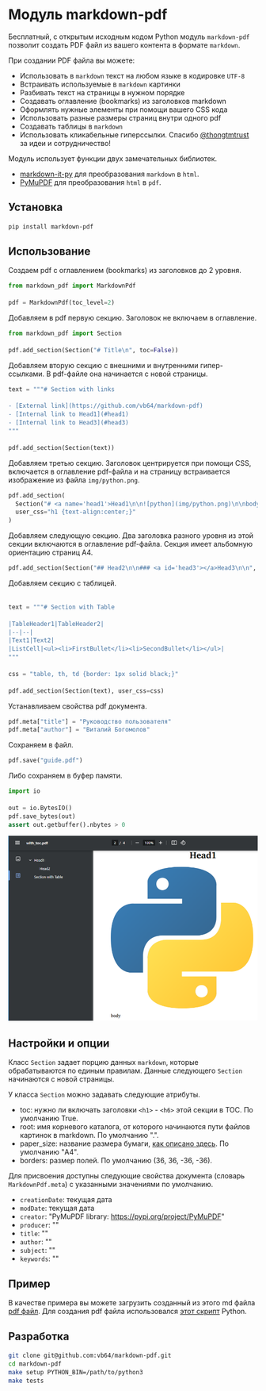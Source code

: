 # Модуль markdown-pdf

Бесплатный, с открытым исходным кодом Python модуль `markdown-pdf` позволит создать PDF файл из вашего контента в формате `markdown`.

При создании PDF файла вы можете:

- Использовать в `markdown` текст на любом языке в кодировке `UTF-8`
- Встраивать используемые в `markdown` картинки
- Разбивать текст на страницы в нужном порядке
- Создавать оглавление (bookmarks) из заголовков markdown
- Оформлять нужные элементы при помощи вашего CSS кода
- Использовать разные размеры страниц внутри одного pdf
- Создавать таблицы в `markdown`
- Использовать кликабельные гиперссылки. Спасибо [@thongtmtrust](https://github.com/thongtmtrust) за идеи и сотрудничество!

Модуль использует функции двух замечательных библиотек.

- [markdown-it-py](https://github.com/executablebooks/markdown-it-py) для преобразования `markdown` в `html`.
- [PyMuPDF](https://github.com/pymupdf/PyMuPDF) для преобразования `html` в `pdf`.

## Установка

```bash
pip install markdown-pdf
```

## Использование

Создаем pdf с оглавлением (bookmarks) из заголовков до 2 уровня.

```python
from markdown_pdf import MarkdownPdf

pdf = MarkdownPdf(toc_level=2)
```

Добавляем в pdf первую секцию. Заголовок не включаем в оглавление.

```python
from markdown_pdf import Section

pdf.add_section(Section("# Title\n", toc=False))
```

Добавляем вторую секцию с внешними и внутренними гипер-ссылками.
В pdf-файле она начинается с новой страницы.

```python
text = """# Section with links

- [External link](https://github.com/vb64/markdown-pdf)
- [Internal link to Head1](#head1)
- [Internal link to Head3](#head3)
"""

pdf.add_section(Section(text))
```

Добавляем третью секцию.
Заголовок центрируется при помощи CSS, включается в оглавление pdf-файла и на страницу встраивается изображение из файла `img/python.png`.

```python
pdf.add_section(
  Section("# <a name='head1'>Head1\n\n![python](img/python.png)\n\nbody\n"),
  user_css="h1 {text-align:center;}"
)
```

Добавляем следующую секцию. Два заголовка разного уровня из этой секции включаются в оглавление pdf-файла.
Секция имеет альбомную ориентацию страниц A4.

```python
pdf.add_section(Section("## Head2\n\n### <a id='head3'></a>Head3\n\n", paper_size="A4-L"))
```

Добавляем секцию с таблицей.

```python

text = """# Section with Table

|TableHeader1|TableHeader2|
|--|--|
|Text1|Text2|
|ListCell|<ul><li>FirstBullet</li><li>SecondBullet</li></ul>|
"""

css = "table, th, td {border: 1px solid black;}"

pdf.add_section(Section(text), user_css=css)
```

Устанавливаем свойства pdf документа.

```python
pdf.meta["title"] = "Руководство пользователя"
pdf.meta["author"] = "Виталий Богомолов"
```

Сохраняем в файл.

```python
pdf.save("guide.pdf")
```

Либо сохраняем в буфер памяти.

```python
import io

out = io.BytesIO()
pdf.save_bytes(out)
assert out.getbuffer().nbytes > 0
```

![Pdf](img/with_toc.png)

## Настройки и опции

Класс `Section` задает порцию данных `markdown`, которые обрабатываются по единым правилам.
Данные следующего `Section` начинаются с новой страницы.

У класса `Section` можно задавать следующие атрибуты.

- toc: нужно ли включать заголовки `<h1>` - `<h6>` этой секции в TOC. По умолчанию True.
- root: имя корневого каталога, от которого начинаются пути файлов картинок в markdown. По умолчанию ".".
- paper_size: название размера бумаги, [как описано здесь](https://pymupdf.readthedocs.io/en/latest/functions.html#paper_size). По умолчанию "A4".
- borders: размер полей. По умолчанию (36, 36, -36, -36).

Для присвоения доступны следующие свойства документа (словарь `MarkdownPdf.meta`) с указанными значениями по умолчанию.

- `creationDate`: текущая дата
- `modDate`: текущая дата
- `creator`: "PyMuPDF library: https://pypi.org/project/PyMuPDF"
- `producer`: ""
- `title`: ""
- `author`: ""
- `subject`: ""
- `keywords`: ""

## Пример

В качестве примера вы можете загрузить созданный из этого md файла [pdf файл](examples/markdown_pdf_ru.pdf).
Для создания pdf файла использовался [этот скрипт](makepdf.py) Python.

## Разработка

```bash
git clone git@github.com:vb64/markdown-pdf.git
cd markdown-pdf
make setup PYTHON_BIN=/path/to/python3
make tests
```
